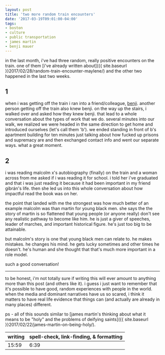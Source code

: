 ```yaml
---
layout: post
title: 'two more random train encounters'
date: '2017-03-19T09:01:00-04:00'
tags:
- boston
- culture
- public transportation
- james martin
- benji mauer
---
```


in the last month, i've had three random, really positive encounters on the train. one of them [i've already written about]({{ site.baseurl }}2017/02/28/random-train-encounter-maylene/) and the other two happened in the last two weeks. 

## 1

when i was getting off the train i ran into a friend/colleague, [benji](http://www.heybenji.co/). another person getting off the train also knew benji. on the way up the stairs, i walked over and asked how they knew benji. that lead to a whole conversation about the types of work that we do. several minutes into our walk, we realized we were headed in the same direction to get home and introduced ourselves (let's call them 'b'). we ended standing in front of b's apartment building for ten minutes just talking about how fucked up prisons and supremacy are and then exchanged contact info and went our separate ways. what a great moment. 

## 2

i was reading malcolm x's autobiography (finally) on the train and a woman across from me asked if i was reading it for school. i told her i've graduated and that i was just reading it because it had been important in my friend gibrán's life. then she led us into this whole conversation about how impactful read the book was on her. 

the point that landed with me the strongest was how much better of an example malcolm was than martin for young black men. she says the the story of martin is so flattened that young people (or anyone really) don't see any realistic pathway to become like him. he is just a giver of speeches, leader of marches, and important historical figure. he's just too big to be attainable. 

but malcolm's story is one that young black men can relate to. he makes mistakes. he changes his mind. he gets lucky sometimes and other times he doesn't. he's human and she thought that that's much more important in a role model. 

such a good conversation!

---

to be honest, i'm not totally sure if writing this will ever amount to anything more than this post (and others like it). i guess i just want to remember that it's possible to have good, random experiences with people in the world. when the media and dominant narratives have us so scared, i think it matters to have real life evidence that things can (and actually are already in many places) different.

ps - all of this sounds similar to [james martin's thinking about what it means to be "holy" and the problems of deifying saints]({{ site.baseurl }}2017/02/22/james-martin-on-being-holy/).

<table>
	<thead>
		<tr>
			<th>writing</th>
			<th>spell-check, link-finding, & formatting</th>
		</tr>
	</thead>
	<tbody>
		<tr>
			<td>15:59</td>
			<td>6:39</td>
		</tr>
	</tbody>
</table>